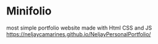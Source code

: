 # Minifolio
most simple portfolio website made with Html CSS and JS
https://neljaycamarines.github.io/NeljayPersonalPortfolio/
